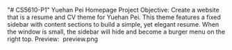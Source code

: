 "# CS5610-P1" 
Yuehan Pei Homepage
Project Objective: Create a website that is a resume and CV theme for Yuehan Pei. This theme features a fixed sidebar with content sections to build a simple, yet elegant resume. When the window is small, the sidebar will hide and become a burger menu on the right top.
Preview:
<img> preview.png


